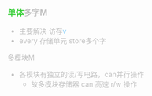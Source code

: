  <span style="color: silver;">

<div style="float: left; width: 64%; padding: 1%;">

###  <span style="color: silver;"><span style="color: LimeGreen;">单体</span>多字M
- 主要解决 访存<span style="color: LightSkyBlue;">v</span>
- every 存储单元 store多个字

多模块M

- 各模块有独立的读/写电路，can并行操作
  - 故多模块存储器 can 高速 r/w 操作
</div>
<div style="float: right; width: 26%; padding: 1%;">


</div>
<div style="clear: both;"></div>